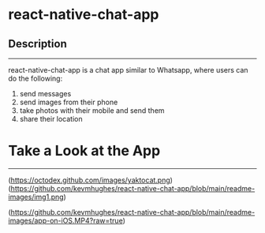 # react-native-chat-app

## Description
__________________________
react-native-chat-app is a chat app similar to Whatsapp, where users can do the following:

1) send messages 
2) send images from their phone  
3) take photos with their mobile and send them
4) share their location

# Take a Look at the App
__________________________
(https://octodex.github.com/images/yaktocat.png)
(https://github.com/kevmhughes/react-native-chat-app/blob/main/readme-images/img1.png)

(https://github.com/kevmhughes/react-native-chat-app/blob/main/readme-images/app-on-iOS.MP4?raw=true)


